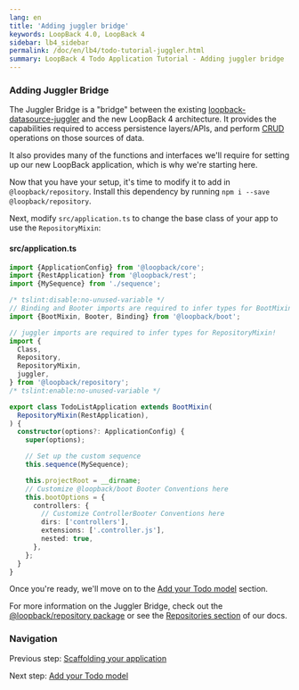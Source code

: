 ```yaml
---
lang: en
title: 'Adding juggler bridge'
keywords: LoopBack 4.0, LoopBack 4
sidebar: lb4_sidebar
permalink: /doc/en/lb4/todo-tutorial-juggler.html
summary: LoopBack 4 Todo Application Tutorial - Adding juggler bridge
---
```


### Adding Juggler Bridge

The Juggler Bridge is a "bridge" between the existing
[loopback-datasource-juggler](https://github.com/strongloop/loopback-datasource-juggler)
and the new LoopBack 4 architecture. It provides the capabilities required to
access persistence layers/APIs, and perform
[CRUD](https://en.wikipedia.org/wiki/Create,_read,_update_and_delete) operations
on those sources of data.

It also provides many of the functions and interfaces we'll require for setting
up our new LoopBack application, which is why we're starting here.

Now that you have your setup, it's time to modify it to add in
`@loopback/repository`. Install this dependency by running
`npm i --save @loopback/repository`.

Next, modify `src/application.ts` to change the base class of your app to use
the `RepositoryMixin`:

#### src/application.ts

```ts
import {ApplicationConfig} from '@loopback/core';
import {RestApplication} from '@loopback/rest';
import {MySequence} from './sequence';

/* tslint:disable:no-unused-variable */
// Binding and Booter imports are required to infer types for BootMixin!
import {BootMixin, Booter, Binding} from '@loopback/boot';

// juggler imports are required to infer types for RepositoryMixin!
import {
  Class,
  Repository,
  RepositoryMixin,
  juggler,
} from '@loopback/repository';
/* tslint:enable:no-unused-variable */

export class TodoListApplication extends BootMixin(
  RepositoryMixin(RestApplication),
) {
  constructor(options?: ApplicationConfig) {
    super(options);

    // Set up the custom sequence
    this.sequence(MySequence);

    this.projectRoot = __dirname;
    // Customize @loopback/boot Booter Conventions here
    this.bootOptions = {
      controllers: {
        // Customize ControllerBooter Conventions here
        dirs: ['controllers'],
        extensions: ['.controller.js'],
        nested: true,
      },
    };
  }
}
```

Once you're ready, we'll move on to the
[Add your Todo model](todo-tutorial-model.md) section.

For more information on the Juggler Bridge, check out the
[@loopback/repository package](https://github.com/strongloop/loopback-next/tree/master/packages/repository)
or see the [Repositories section](Repositories.md) of our docs.

### Navigation

Previous step: [Scaffolding your application](todo-tutorial-scaffolding.md)

Next step: [Add your Todo model](todo-tutorial-model.md)
